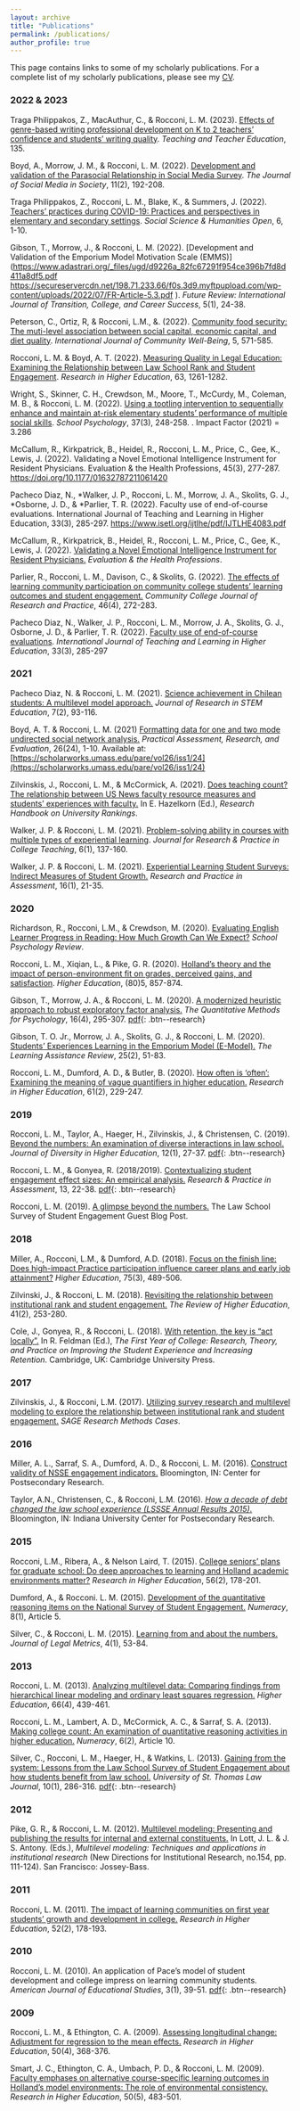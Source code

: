 ```yaml
---
layout: archive
title: "Publications"
permalink: /publications/
author_profile: true
---
```

This page contains links to some of my scholarly publications. For a complete list of my scholarly publications, please see my [CV](/cv/). 


### 2022 & 2023

Traga Philippakos, Z., MacAuthur, C., & Rocconi, L. M. (2023). [Effects of genre-based writing professional development on K to 2 teachers’ confidence and students’ writing quality](https://doi.org/10.1016/j.tate.2023.104316). *Teaching and Teacher Education*, 135.

Boyd, A., Morrow, J. M., & Rocconi, L. M. (2022). [Development and validation of the Parasocial Relationship in Social Media Survey](https://thejsms.org/index.php/JSMS/article/view/1085/597 ). *The Journal of Social Media in Society*, 11(2), 192-208. 

Traga Philippakos, Z., Rocconi, L. M., Blake, K., & Summers, J. (2022). [Teachers’ practices during COVID-19: Practices and perspectives in elementary and secondary settings](https://doi.org/10.1016/j.ssaho.2022.100324). *Social Science & Humanities Open*, 6, 1-10. 

Gibson, T., Morrow, J., & Rocconi, L. M. (2022). [Development and Validation of the Emporium Model Motivation Scale (EMMS)](https://www.adastrari.org/_files/ugd/d9226a_82fc67291f954ce396b7fd8d411a8df5.pdf https://secureservercdn.net/198.71.233.66/f0s.3d9.myftpupload.com/wp-content/uploads/2022/07/FR-Article-5.3.pdf ). *Future Review: International Journal of Transition, College, and Career Success*, 5(1), 24-38. 

Peterson, C., Ortiz, R, & Rocconi, L.M., &. (2022). [Community food security: The muti-level association between social capital, economic capital, and diet quality](https://doi.org/10.1007/s42413-022-00170-w). *International Journal of Community Well-Being*, 5, 571-585.  

Rocconi, L. M. & Boyd, A. T. (2022). [Measuring Quality in Legal Education: Examining the Relationship between Law School Rank and Student Engagement](https://doi.org/10.1007/s11162-022-09682-y). *Research in Higher Education*, 63, 1261-1282. 

Wright, S., Skinner, C. H., Crewdson, M., Moore, T., McCurdy, M., Coleman, M. B., & Rocconi, L. M. (2022). [Using a tootling intervention to sequentially enhance and maintain at-risk elementary students’ performance of multiple social skills](https://doi.org/10.1037/spq0000499). *School Psychology*, 37(3), 248-258. . Impact Factor (2021) = 3.286

McCallum, R., Kirkpatrick, B., Heidel, R., Rocconi, L. M., Price, C., Gee, K., Lewis, J. (2022). Validating a Novel Emotional Intelligence Instrument for Resident Physicians. Evaluation & the Health Professions, 45(3), 277-287. https://doi.org/10.1177/01632787211061420 

Pacheco Diaz, N., *Walker, J. P., Rocconi, L. M., Morrow, J. A., Skolits, G. J., *Osborne, J. D., & *Parlier, T. R. (2022). Faculty use of end-of-course evaluations. International Journal of Teaching and Learning in Higher Education, 33(3), 285-297. https://www.isetl.org/ijtlhe/pdf/IJTLHE4083.pdf 

McCallum, R., Kirkpatrick, B., Heidel, R., Rocconi, L. M., Price, C., Gee, K., Lewis, J. (2022). [Validating a Novel Emotional Intelligence Instrument for Resident Physicians.](https://doi.org/10.1177/01632787211061420) *Evaluation & the Health Professions*.

Parlier, R., Rocconi, L. M., Davison, C., & Skolits, G. (2022). [The effects of learning community participation on community college students’ learning outcomes and student engagement.](https://www.tandfonline.com/doi/full/10.1080/10668926.2020.1852983) *Community College Journal of Research and Practice*, 46(4), 272-283.

Pacheco Diaz, N., Walker, J. P., Rocconi, L. M., Morrow, J. A., Skolits, G. J., Osborne, J. D., & Parlier, T. R. (2022). [Faculty use of end-of-course evaluations](https://www.isetl.org/ijtlhe/pdf/IJTLHE4083.pdf). *International Journal of Teaching and Learning in Higher Education*, 33(3), 285-297

### 2021

Pacheco Diaz, N. & Rocconi, L. M. (2021). [Science achievement in Chilean students: A multilevel model approach.](https://doi.org/10.51355/jstem.2021.100) *Journal of Research in STEM Education*, 7(2), 93-116.

Boyd, A. T. & Rocconi, L. M. (2021) [Formatting data for one and two mode undirected social network analysis.](https://scholarworks.umass.edu/cgi/viewcontent.cgi?article=1545&context=pare) *Practical Assessment, Research, and Evaluation*, 26(24), 1-10. Available at: [https://scholarworks.umass.edu/pare/vol26/iss1/24](https://scholarworks.umass.edu/pare/vol26/iss1/24)

Zilvinskis, J., Rocconi, L. M., & McCormick, A. (2021). [Does teaching count? The relationship between US News faculty resource measures and students’ experiences with faculty.](https://www.e-elgar.com/shop/gbp/research-handbook-on-university-rankings-9781788974974.html) In E. Hazelkorn (Ed.), *Research Handbook on University Rankings*.

Walker, J. P. & Rocconi, L. M. (2021). [Problem-solving ability in courses with multiple types of experiential learning](https://journals.uc.edu/index.php/jrpct/article/view/3816). *Journal for Research & Practice in College Teaching*, 6(1), 137-160. 

Walker, J. P. & Rocconi, L. M. (2021). [Experiential Learning Student Surveys: Indirect Measures of Student Growth.](https://www.rpajournal.com/experiential-learning-student-surveys-indirect-measures-of-student-growth/) *Research and Practice in Assessment*, 16(1), 21-35. 

### 2020 

Richardson, R., Rocconi, L.M., & Crewdson, M. (2020). [Evaluating English Learner Progress in Reading: How Much Growth Can We Expect?](https://doi.org/10.1080/2372966X.2020.1787080) *School Psychology Review*.   

Rocconi, L. M., Xiqian, L., & Pike, G. R. (2020). [Holland’s theory and the impact of person-environment fit on grades, perceived gains, and satisfaction](https://doi.org/10.1007/s10734-020-00519-0). *Higher Education*, (80)5, 857-874. 

Gibson, T., Morrow, J. A., & Rocconi, L. M. (2020). [A modernized heuristic approach to robust exploratory factor analysis.](https://www.tqmp.org/RegularArticles/vol16-4/p295/) *The Quantitative Methods for Psychology*, 16(4), 295-307. [pdf]('https://www.tqmp.org/RegularArticles/vol16-4/p295/p295.pdf'){: .btn--research}
 
Gibson, T. O. Jr., Morrow, J. A., Skolits, G. J., & Rocconi, L. M. (2020). [Students’ Experiences Learning in the Emporium Model (E-Model).](https://web.b.ebscohost.com/abstract?direct=true&profile=ehost&scope=site&authtype=crawler&jrnl=10870059&AN=146098448&h=RuH1z%2bFts42ZKmxQN%2fD5OMvCB4hN6OQj7E1l0Ee%2bZd6HFqzTA757onNGdTMLX80G1xp%2fefGLLWN3vMXN%2fLKe4A%3d%3d&crl=c&resultNs=AdminWebAuth&resultLocal=ErrCrlNotAuth&crlhashurl=login.aspx%3fdirect%3dtrue%26profile%3dehost%26scope%3dsite%26authtype%3dcrawler%26jrnl%3d10870059%26AN%3d146098448) *The Learning Assistance Review*, 25(2), 51-83.

Rocconi, L. M., Dumford, A. D., & Butler, B. (2020). [How often is ‘often’: Examining the meaning of vague quantifiers in higher education.](https://link.springer.com/article/10.1007/s11162-020-09587-8) *Research in Higher Education*, 61(2), 229-247.


### 2019 

Rocconi, L. M., Taylor, A., Haeger, H., Zilvinskis, J., & Christensen, C. (2019). [Beyond the numbers: An examination of diverse interactions in law school.](https://doi.apa.org/doi/10.1037/dhe0000080) *Journal of Diversity in Higher Education*, 12(1), 27-37. [pdf](https://lssse.indiana.edu/wp-content/uploads/2019/04/2019-Journal-of-Diversity-in-Higher-Education.pdf){: .btn--research}

Rocconi, L. M., & Gonyea, R. (2018/2019). [Contextualizing student engagement effect sizes: An empirical analysis.](https://www.rpajournal.com/contextualizing-effect-sizes-in-the-national-survey-of-student-engagement-an-empirical-analysis/) *Research & Practice in Assessment*, 13, 22-38. [pdf]('https://files.eric.ed.gov/fulltext/EJ1203523.pdf'){: .btn--research}

Rocconi, L. M. (2019). [A glimpse beyond the numbers.](http://lssse.indiana.edu/blog/guest-post-a-glimpse-beyond-the-numbers/) The Law School Survey of Student Engagement Guest Blog Post.  


### 2018 

Miller, A., Rocconi, L.M., & Dumford, A.D. (2018). [Focus on the finish line: Does high-impact Practice participation influence career plans and early job attainment?](https://doi.org/10.1007/s10734-017-0151-z) *Higher Education*, 75(3), 489-506. 

Zilvinski, J., & Rocconi, L. M. (2018). [Revisiting the relationship between institutional rank and student engagement.](https://doi.org/10.1353/rhe.2018.0003) *The Review of Higher Education*, 41(2), 253-280.

Cole, J., Gonyea, R., & Rocconi, L. (2018). [With retention, the key is “act locally”.](https://www.cambridge.org/core/books/first-year-of-college/with-retention-the-key-is-act-locally/B387610FD0EE960A097378C5D21AF21E) In R. Feldman (Ed.), *The First Year of College: Research, Theory, and Practice on Improving the Student Experience and Increasing Retention*. Cambridge, UK: Cambridge University Press. 


### 2017 

Zilvinskis, J., & Rocconi, L.M. (2017). [Utilizing survey research and multilevel modeling to explore the relationship between institutional rank and student engagement.](http://dx.doi.org/10.4135/9781473969759 ) *SAGE Research Methods Cases*. 


### 2016 

Miller, A. L., Sarraf, S. A., Dumford, A. D., & Rocconi, L. M. (2016). [Construct validity of NSSE engagement indicators.](https://nsse.indiana.edu/nsse/psychometric-portfolio/construct-validity.html) Bloomington, IN: Center for Postsecondary Research. 

Taylor, A.N., Christensen, C., & Rocconi, L.M. (2016). [*How a decade of debt changed the law school experience (LSSSE Annual Results 2015)*.](https://lssse.indiana.edu/wp-content/uploads/2016/01/LSSSE-Annual-Report-2015-Update-FINAL-revised-web.pdf) Bloomington, IN: Indiana University Center for Postsecondary Research. 


### 2015 

Rocconi, L.M., Ribera, A., & Nelson Laird, T. (2015). [College seniors’ plans for graduate school: Do deep approaches to learning and Holland academic environments matter?](https://link.springer.com/article/10.1007/s11162-014-9358-3) *Research in Higher Education*, 56(2), 178-201. 

Dumford, A., & Rocconi. L. M. (2015). [Development of the quantitative reasoning items on the National Survey of Student Engagement.](http://dx.doi.org/10.5038/1936-4660.8.1.5) *Numeracy*, 8(1), Article 5. 

Silver, C., & Rocconi, L. M. (2015). [Learning from and about the numbers.](http://www.journaloflegalmetrics.org/V4I1/V4I1Full.pdf) *Journal of Legal Metrics*, 4(1), 53-84. 


### 2013 

Rocconi, L. M. (2013). [Analyzing multilevel data: Comparing findings from hierarchical linear modeling and ordinary least squares regression.](http://link.springer.com/article/10.1007/s10734-013-9615-y) *Higher Education*, 66(4), 439-461.  

Rocconi, L. M., Lambert, A. D., McCormick, A. C., & Sarraf, S. A. (2013). [Making college count: An examination of quantitative reasoning activities in higher education.](http://scholarcommons.usf.edu/numeracy/vol6/iss2/art10) *Numeracy*, 6(2), Article 10.  

Silver, C., Rocconi, L. M., Haeger, H., & Watkins, L. (2013). [Gaining from the system: Lessons from the Law School Survey of Student Engagement about how students benefit from law school.](https://ir.stthomas.edu/ustlj/vol10/iss1/) *University of St. Thomas Law Journal*, 10(1), 286-316. [pdf]('https://ir.stthomas.edu/cgi/viewcontent.cgi?article=1306&context=ustlj'){: .btn--research}


### 2012 

Pike, G. R., & Rocconi, L. M. (2012). [Multilevel modeling: Presenting and publishing the results for internal and external constituents.](https://onlinelibrary.wiley.com/doi/abs/10.1002/ir.20017) In Lott, J. L. & J. S. Antony. (Eds.), *Multilevel modeling: Techniques and applications in institutional research* (New Directions for Institutional Research, no.154, pp. 111-124). San Francisco: Jossey-Bass.  


### 2011 

Rocconi, L. M. (2011). [The impact of learning communities on first year students’ growth and development in college.](https://link.springer.com/article/10.1007/s11162-010-9190-3) *Research in Higher Education*, 52(2), 178-193.


### 2010 

Rocconi, L. M. (2010). An application of Pace’s model of student development and college impress on learning community students. *American Journal of Educational Studies*, 3(1), 39-51. [pdf](/files/Rocconi_2010_AJES.pdf){: .btn--research}


### 2009 

Rocconi, L. M., & Ethington, C. A. (2009). [Assessing longitudinal change: Adjustment for regression to the mean effects.](https://link.springer.com/article/10.1007/s11162-009-9119-x) *Research in Higher Education*, 50(4), 368-376.

Smart, J. C., Ethington, C. A., Umbach, P. D., & Rocconi, L. M. (2009). [Faculty emphases on alternative course-specific learning outcomes in Holland’s model environments: The role of environmental consistency.](https://link.springer.com/article/10.1007/s11162-009-9125-z) *Research in Higher Education*, 50(5), 483-501.

